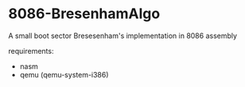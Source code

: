 # 8086-BresenhamAlgo
A small boot sector Bresesenham's implementation in 8086 assembly

requirements:<br />
- nasm
- qemu (qemu-system-i386)
<br/>
